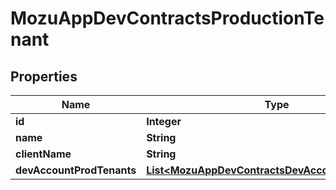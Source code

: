 
# MozuAppDevContractsProductionTenant

## Properties
Name | Type | Description | Notes
------------ | ------------- | ------------- | -------------
**id** | **Integer** |  |  [optional]
**name** | **String** |  |  [optional]
**clientName** | **String** |  |  [optional]
**devAccountProdTenants** | [**List&lt;MozuAppDevContractsDevAccountProdTenant&gt;**](MozuAppDevContractsDevAccountProdTenant.md) |  |  [optional]



